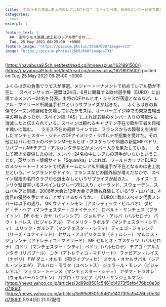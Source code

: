 ```yaml
---
title:  主将ラモス落選…史上初のレアル勢“ゼロ”　スペイン代表、EUROメンバー発表で驚き  
categories:
- news
excerpt: |
  
feature_text: |
  ##  主将ラモス落選…史上初のレアル勢“ゼロ...
  Tue, 25 May 2021 06:25:00  +0900
feature_image: "https://picsum.photos/2560/600?image=733"
image: "https://picsum.photos/2560/600?image=733"
---
```


[https://hayabusa9.5ch.net/test/read.cgi/mnewsplus/1621891500/](https://hayabusa9.5ch.net/test/read.cgi/mnewsplus/1621891500/)
posted on Tue, 25 May 2021 06:25:00  +0900

<!--more-->

ふくらはぎの負傷でラモスが落選、メジャートーナメントで初めてレアル勢が不在に 　スペインサッカー連盟は24日、6月に開幕する欧州選手権（EURO）に出場するメンバー24名を発表。主将のDFセルヒオ・ラモスが落選となるなど、レアル・マドリード所属選手ゼロというサプライズが起きた。 　ふくらはぎの負傷でシーズン終盤戦を欠場していたラモスは、オーバーエイジ枠での東京五輪出場の噂もあったが、スペイン紙「AS」によれば五輪のメンバー入りの可能性も消滅したと伝えられている。スペインは頼れるキャプテン不在で欧州王者を目指す戦いに臨む。 　ラモス不在の最終ラインでは、フランスからの鞍替えを決断したマンチェスター・シティのDFアイメリク・ラポルテが招集を受けた。その他にはバルセロナのベテランMFセルヒオ・ブスケッツや18歳の新星MFペドリ、リバプールMFチアゴ・アルカンタラなどがメンバー入りを果たしている。 　そして驚きを提供したのは、メンバー24名の中にレアルの選手がいないということだ。英サッカー情報サイト「Squawka」によれば、ワールドカップとEUROのメジャートーナメントで代表チームにレアル所属選手が不在となるのは史上初だという。イングランドやドイツ、フランスなどの国外組が増えたなかで、スペイン屈指の名門クラブから選出なしというサプライズが起きた。 　ルイス・エンリケ監督率いるスペインはグループEに入り、ポーランド、スウェーデン、スロバキアと同組。2008年大会と12年大会で連覇も経験している“ラ・ロハ”は、4度目の優勝を手にすることができるだろうか。 　EUROに臨むスペイン代表メンバーは以下の通り。 GK ウナイ・シモン（アスレティック・ビルバオ） ダビド・デ・ヘア（マンチェスター・ユナイテッド） ロベルト・サンチェス（ブライトン） DF ホセ・ガヤ（バレンシア） ジョルディ・アルバ（バルセロナ） パウ・トーレス（ビジャレアル） アイメリク・ラポルテ（マンチェスター・シティ） エリック・ガルシア（マンチェスター・シティ） ディエゴ・ジョレンテ（リーズ・ユナイテッド） セサル・アスピリクエタ（チェルシー） マルコス・ジョレンテ（アトレティコ・マドリード） MF セルヒオ・ブスケッツ（バルセロナ） ロドリ（マンチェスター・シティ） ペドリ（バルセロナ） チアゴ・アルカンタラ（リバプール） コケ（アトレティコ・マドリード） ファビアン・ルイス（ナポリ） FW ダニ・オルモ（RBライプツィヒ） ミケル・オヤルサバル（レアル・ソシエダ） アルバロ・モラタ（ユベントス） ジェラール・モレノ（ビジャレアル） フェラン・トーレス（マンチェスター・シティ） アダマ・トラオレ（ウォルバーハンプトン） パブロ・サラビア（パリ・サンジェルマン） [https://news.yahoo.co.jp/articles/3d99d8501c5461c14073f5afb476bc0e3dd71860](https://news.yahoo.co.jp/articles/3d99d8501c5461c14073f5afb476bc0e3dd71860) 5/24(月) 21:07配信
